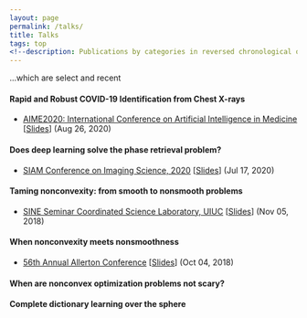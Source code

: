 ```yaml
---
layout: page
permalink: /talks/
title: Talks
tags: top
<!--description: Publications by categories in reversed chronological order. -->
---
```

...which are select and recent

#### Rapid and Robust COVID-19 Identification from Chest X-rays
+ [AIME2020: International Conference on Artificial Intelligence in Medicine](https://aime20.aimedicine.info/) \[[Slides](AIME2020-COVID19-XRAY.pdf)\] (Aug 26, 2020)

#### Does deep learning solve the phase retrieval problem?
+ [SIAM Conference on Imaging Science, 2020](https://meetings.siam.org/sess/dsp_programsess.cfm?SESSIONCODE=69004) \[[Slides](SIAM-IS-2020-FPR.pdf)\] (Jul 17, 2020)

#### Taming nonconvexity: from smooth to nonsmooth problems
+ [SINE Seminar Coordinated Science Laboratory, UIUC](https://calendars.illinois.edu/detail/4200/33321967) \[[Slides](/docs/nsms_UIUC_SINE18.pdf)\] (Nov 05, 2018)

#### When nonconvexity meets nonsmoothness
+ [56th Annual Allerton Conference](http://allerton.csl.illinois.edu/) \[[Slides](/docs/allerton18_nsms.pdf)\] (Oct 04, 2018)

#### When are nonconvex optimization problems not scary?

#### Complete dictionary learning over the sphere
